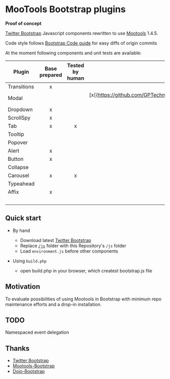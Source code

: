 # MooTools Bootstrap plugins
**Proof of concept**

[Twitter Bootstrap](http://twitter.github.com/bootstrap) Javascript components rewritten to use [Mootools](http://mootools.com) 1.4.5.

Code style follows [Bootstrap Code guide](https://github.com/mdo/code-guide#javascript-generated%20markup) for easy diffs of origin commits

At the moment following components and unit tests are available:

| Plugin      | Base prepared | Tested by human | mooboo |
| ----------- |:-------------:|:---------------:|:------:|
| Transitions | x             |                 | [x](https://github.com/GPTechnologySolutions/mooboo/blob/development/js/bootstrap-transition.js) |
| Modal       |               |                 | [x[(https://github.com/GPTechnologySolutions/mooboo/blob/development/js/bootstrap-modal.js)      |
| Dropdown    | x             |                 | [x](https://github.com/GPTechnologySolutions/mooboo/blob/development/js/bootstrap-dropdown.js)   |
| ScrollSpy   | x             |                 | [-](https://github.com/GPTechnologySolutions/mooboo/blob/development/js/bootstrap-scrollspy.js)  |
| Tab         | x             | x               | [x](https://github.com/darrennolan/mooboo/commit/410490e61459a1f61916ca5050e9ab03785feb95)       |
| Tooltip     |               |                 | [x](https://github.com/GPTechnologySolutions/mooboo/blob/development/js/bootstrap-tooltip.js)    |
| Popover     |               |                 | [x](https://github.com/GPTechnologySolutions/mooboo/blob/development/js/bootstrap-popover.js)    |
| Alert       | x             |                 | [x](https://github.com/GPTechnologySolutions/mooboo/blob/development/js/bootstrap-alert.js)      |
| Button      | x             |                 | [-](https://github.com/GPTechnologySolutions/mooboo/blob/development/js/bootstrap-button.js)     |
| Collapse    |               |                 | [-](https://github.com/GPTechnologySolutions/mooboo/blob/development/js/bootstrap-collapse.js)   |
| Carousel    | x             | x               | [-](https://github.com/GPTechnologySolutions/mooboo/blob/development/js/bootstrap-carousel.js)   |
| Typeahead   |               |                 | [x](https://github.com/darrennolan/mooboo/commit/1ab9b15279c5b85767415c6436c8aefcf9f12a6b)       |
| Affix       | x             |                 | -
|             |               |                 | [togleButtons](https://github.com/GPTechnologySolutions/mooboo/blob/development/js/bootstrap-togglebuttons.js) |


## Quick start

- By hand

  + Download latest [Twitter Bootstrap](https://github.com/twitter/bootstrap/tags)
  + Replace [`/js`](https://github.com/twitter/bootstrap/tree/master/js) folder with this Repository's `/js` folder
  + Load `environment.js` before other components

- Using `build.php`

  + open build.php in your browser, which createst bootstrap.js file


## Motivation

To evaluate possibilities of using Mootools in Bootstrap with minimum repo maintenance efforts and a drop-in installation.


## TODO
Namespaced event delegation


## Thanks
- [Twitter Bootstrap](https://github.com/twitter/bootstrap/)
- [Mootools-Bootstrap](https://github.com/anutron/mootools-bootstrap/)
- [Dojo-Bootstrap](https://github.com/xsokev/Dojo-Bootstrap)
